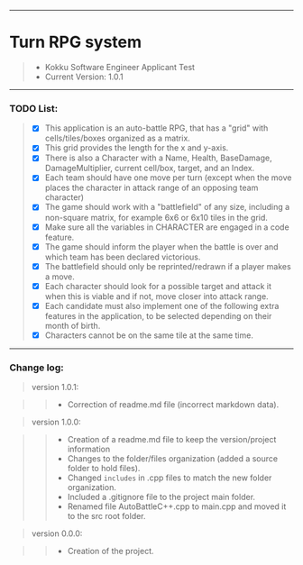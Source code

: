----

# Turn RPG system #

> * Kokku Software Engineer Applicant Test
> * Current Version: 1.0.1

----

### TODO List: ###

> * [x] This application is an auto-battle RPG, that has a "grid" with cells/tiles/boxes organized as a matrix.
> * [x] This grid provides the length for the x and y-axis.
> * [x] There is also a Character with a Name, Health, BaseDamage, DamageMultiplier, current cell/box, target, and an Index.
> * [x] Each team should have one move per turn (except when the move places the character in attack range of an opposing team character)
> * [x] The game should work with a "battlefield" of any size, including a non-square matrix, for example 6x6 or 6x10 tiles in the grid.
> * [x] Make sure all the variables in CHARACTER are engaged in a code feature.
> * [x] The game should inform the player when the battle is over and which team has been declared victorious.
> * [x] The battlefield should only be reprinted/redrawn if a player makes a move.
> * [x] Each character should look for a possible target and attack it when this is viable and if not, move closer into attack range.
> * [x] Each candidate must also implement one of the following extra features in the application, to be selected depending on their month of birth.
> * [x] Characters cannot be on the same tile at the same time.

----

### Change log: ###

> version 1.0.1:

> > * Correction of readme.md file (incorrect markdown data).

> version 1.0.0:

> > * Creation of a readme.md file to keep the version/project information
> > * Changes to the folder/files organization (added a source folder to hold files).
> > * Changed `includes` in .cpp files to match the new folder organization.
> > * Included a .gitignore file to the project main folder.
> > * Renamed file AutoBattleC++.cpp to main.cpp and moved it to the src root folder.

> version 0.0.0:
    
> > * Creation of the project.